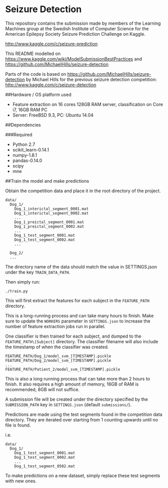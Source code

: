 # Seizure Detection

This repository contains the submission made by members of the Learning Machines group at the Swedish Institute of
Computer Science for the American Epilepsy Society Seizure Prediction Challenge on Kaggle.

http://www.kaggle.com/c/seizure-prediction

This README modelled on https://www.kaggle.com/wiki/ModelSubmissionBestPractices and https://github.com/MichaelHills/seizure-detection

Parts of the code is based on https://github.com/MichaelHills/seizure-detection by Michael Hills for the previous
seizure detection competition: http://www.kaggle.com/c/seizure-detection

##Hardware / OS platform used

 * Feature extraction on 16 cores 128GB RAM server, classification on Core i7, 16GB RAM PC
 * Server: FreeBSD 9.3, PC: Ubuntu 14.04

##Dependencies

###Required

 * Python 2.7
 * scikit_learn-0.14.1
 * numpy-1.8.1
 * pandas-0.14.0
 * scipy
 * mne


##Train the model and make predictions

Obtain the competition data and place it in the root directory of the project.
```
data/
  Dog_1/
    Dog_1_interictal_segment_0001.mat
    Dog_1_interictal_segment_0002.mat
    ...
    Dog_1_preictal_segment_0001.mat
    Dog_1_preictal_segment_0002.mat
    ...
    Dog_1_test_segment_0001.mat
    Dog_1_test_segment_0002.mat
    ...

  Dog_2/
  ...
```

The directory name of the data should match the value in SETTINGS.json under the key `TRAIN_DATA_PATH`.

Then simply run:
```
./train.py
```

This will first extract the features for each subject in the `FEATURE_PATH` directory.

This is a long-running process and can take many hours to finish. Make sure to update the `WORKERS`
parameter in `SETTINGS.json` to increase the number of feature extraction jobs run in parallel.

One classifier is then trained for each subject, and dumped to the `FEATURE_PATH\[Subject]` directory. The classifier filename
will also include the timestamp of when the classifier was created.

```
FEATURE_PATH/Dog_1/model_svm_[TIMESTAMP].pickle
FEATURE_PATH/Dog_2/model_svm_[TIMESTAMP].pickle
...
FEATURE_PATH/Patient_2/model_svm_[TIMESTAMP].pickle
```

This is also a long running process that can take more than 2 hours to finish. It also requires a high amount of
memory, 16GB of RAM is recommended, 8GB will not suffice.

A submission file will be created under the directory specified by the `SUBMISSION_PATH` key
in `SETTINGS.json` (default `submissions/`).

Predictions are made using the test segments found in the competition data directory. They
are iterated over starting from 1 counting upwards until no file is found.

i.e.
```
data/
  Dog_1/
    Dog_1_test_segment_0001.mat
    Dog_1_test_segment_0002.mat
    ...
    Dog_1_test_segment_0502.mat
```

To make predictions on a new dataset, simply replace these test segments with new ones.
